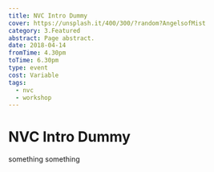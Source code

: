 ```yaml
---
title: NVC Intro Dummy
cover: https://unsplash.it/400/300/?random?AngelsofMist
category: 3.Featured
abstract: Page abstract.
date: 2018-04-14
fromTime: 4.30pm
toTime: 6.30pm
type: event
cost: Variable
tags:
  - nvc
  - workshop
---
```


# NVC Intro Dummy

something something
